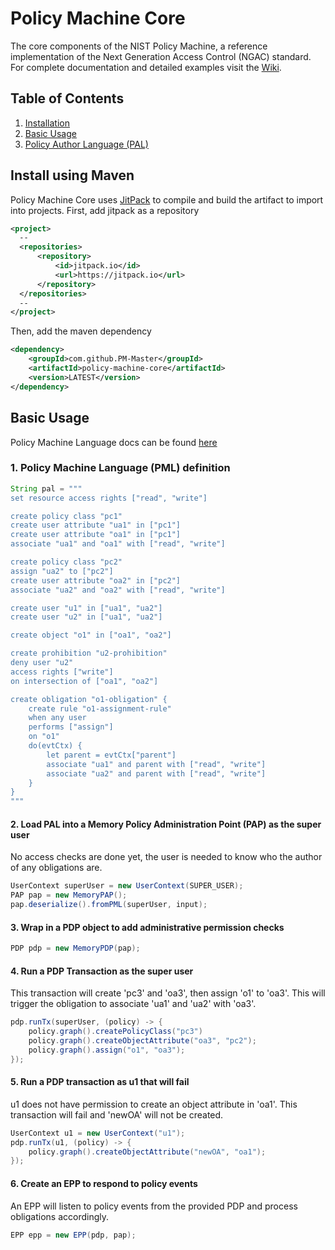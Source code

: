 # Policy Machine Core

The core components of the NIST Policy Machine, a reference implementation of the Next Generation Access Control (NGAC) standard. For complete documentation and detailed examples visit the [Wiki](https://github.com/PM-Master/policy-machine-core/wiki).

## Table of Contents
1. [Installation](#install-using-maven)
2. [Basic Usage](#basic-usage)
3. [Policy Author Language (PAL)](/pml/README.md)

## Install using Maven
Policy Machine Core uses [JitPack](https://jitpack.io/) to compile and build the artifact to import into projects.
First, add jitpack as a repository
```xml
<project>
  --
  <repositories>
      <repository>
          <id>jitpack.io</id>
          <url>https://jitpack.io</url>
      </repository>
  </repositories>
  --
</project>
```
Then, add the maven dependency
```xml
<dependency>
    <groupId>com.github.PM-Master</groupId>
    <artifactId>policy-machine-core</artifactId>
    <version>LATEST</version>
</dependency>
```

## Basic Usage

Policy Machine Language docs can be found [here](/pml)

### 1. Policy Machine Language (PML) definition
```java
String pal = """
set resource access rights ["read", "write"]

create policy class "pc1"
create user attribute "ua1" in ["pc1"]
create user attribute "oa1" in ["pc1"]
associate "ua1" and "oa1" with ["read", "write"]

create policy class "pc2"
assign "ua2" to ["pc2"]
create user attribute "oa2" in ["pc2"]
associate "ua2" and "oa2" with ["read", "write"]

create user "u1" in ["ua1", "ua2"]
create user "u2" in ["ua1", "ua2"]

create object "o1" in ["oa1", "oa2"]

create prohibition "u2-prohibition"
deny user "u2"
access rights ["write"]
on intersection of ["oa1", "oa2"]

create obligation "o1-obligation" {
    create rule "o1-assignment-rule"
    when any user
    performs ["assign"]
    on "o1"
    do(evtCtx) {
        let parent = evtCtx["parent"]
        associate "ua1" and parent with ["read", "write"]
        associate "ua2" and parent with ["read", "write"]
    }
}
"""
```

#### 2. Load PAL into a Memory Policy Administration Point (PAP) as the super user
No access checks are done yet, the user is needed to know who the author of any obligations are.
```java
UserContext superUser = new UserContext(SUPER_USER);
PAP pap = new MemoryPAP();
pap.deserialize().fromPML(superUser, input);
```

#### 3. Wrap in a PDP object to add administrative permission checks
```java
PDP pdp = new MemoryPDP(pap);
```

#### 4. Run a PDP Transaction as the super user
This transaction will create 'pc3' and 'oa3', then assign 'o1' to 'oa3'. This will trigger the obligation to associate
'ua1' and 'ua2' with 'oa3'.
```java
pdp.runTx(superUser, (policy) -> {
    policy.graph().createPolicyClass("pc3")
    policy.graph().createObjectAttribute("oa3", "pc2");
    policy.graph().assign("o1", "oa3");
});
```

#### 5. Run a PDP transaction as u1 that will fail
u1 does not have permission to create an object attribute in 'oa1'. This transaction will fail and 'newOA' will not be created.
```java
UserContext u1 = new UserContext("u1");
pdp.runTx(u1, (policy) -> {
    policy.graph().createObjectAttribute("newOA", "oa1");
});
```

#### 6. Create an EPP to respond to policy events
An EPP will listen to policy events from the provided PDP and process obligations accordingly.
```java
EPP epp = new EPP(pdp, pap);
```

